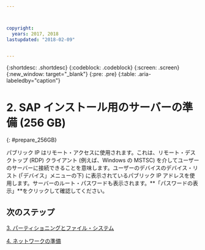 ```yaml
---



copyright:
  years: 2017, 2018
lastupdated: "2018-02-09"


---
```


{:shortdesc: .shortdesc}
{:codeblock: .codeblock}
{:screen: .screen}
{:new_window: target="_blank"}
{:pre: .pre}
{:table: .aria-labeledby="caption"}

# 2. SAP インストール用のサーバーの準備 (256 GB)
{: #prepare_256GB}

パブリック IP はリモート・アクセスに使用されます。これは、リモート・デスクトップ (RDP) クライアント (例えば、Windows の MSTSC) を介してユーザーのサーバーに接続できることを意味します。ユーザーのデバイスのデバイス・リスト (「デバイス」メニューの下) に表示されているパブリック IP アドレスを使用します。サーバーのルート・パスワードも表示されます。**「パスワードの表示」**をクリックして確認してください。

## 次のステップ

 [3. パーティショニングとファイル・システム](/docs/infrastructure/sap-netweaver-ms-qrg/ms-partition-256GB.html#partition-256GB)
 
 [4. ネットワークの準備](/docs/infrastructure/sap-netweaver-ms-qrg/ms-prepare-network.html#network)
